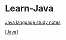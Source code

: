 # Learn-Java
[Java language study notes](https://www.cnblogs.com/luoahong/p/12560409.html)

[[Java]](https://www.cnblogs.com/luoahong/p/12560409.html "Java基础语法：day01入门程序、常量、变量l")
